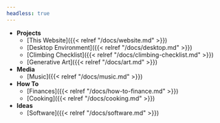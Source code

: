 ```yaml
---
headless: true
---
```


- **Projects**
  - [This Website]({{< relref "/docs/website.md" >}})
  - [Desktop Environment]({{< relref "/docs/desktop.md" >}})  
  - [Climbing Checklist]({{< relref "/docs/climbing-checklist.md" >}})
  - [Generative Art]({{< relref "/docs/art.md" >}})
- **Media**
  - [Music]({{< relref "/docs/music.md" >}})
- **How To**
  - [Finances]({{< relref "/docs/how-to-finance.md" >}})
  - [Cooking]({{< relref "/docs/cooking.md" >}})
- **Ideas**
  - [Software]({{< relref "/docs/software.md" >}})

